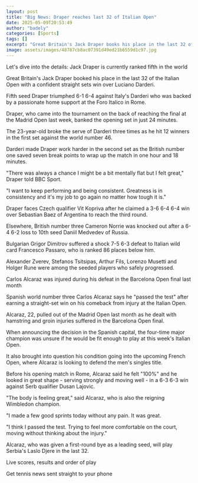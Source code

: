 ```yaml
---
layout: post
title: "Big News: Draper reaches last 32 of Italian Open"
date: 2025-05-09T20:53:49
author: "badely"
categories: [Sports]
tags: []
excerpt: "Great Britain's Jack Draper books his place in the last 32 of the Italian Open with a straight sets win over Luciano Darderi."
image: assets/images/48787cb8ac07391d49ed21b6559d1c97.jpg
---
```


Let's dive into the details: Jack Draper is currently ranked fifth in the world 

Great Britain's Jack Draper booked his place in the last 32 of the Italian Open with a confident straight sets win over Luciano Darderi.

Fifth seed Draper triumphed 6-1 6-4 against Italy's Darderi who was backed by a passionate home support at the Foro Italico in Rome.

Draper, who came into the tournament on the back of reaching the final at the Madrid Open last week, banked the opening set in just 24 minutes.

The 23-year-old broke the serve of Darderi three times as he hit 12 winners in the first set against the world number 46.

Darderi made Draper work harder in the second set as the British number one saved seven break points to wrap up the match in one hour and 18 minutes.

"There was always a chance I might be a bit mentally flat but I felt great," Draper told BBC Sport.

"I want to keep performing and being consistent. Greatness is in consistency and it's my job to go again no matter how tough it is."

Draper faces Czech qualifier Vit Kopriva after he claimed a 3-6 6-4 6-4 win over Sebastian Baez of Argentina to reach the third round. 

Elsewhere, British number three Cameron Norrie was knocked out after a 6-4 6-2 loss to 10th seed Daniil Medvedev of Russia.

Bulgarian Grigor Dimitrov suffered a shock 7-5 6-3 defeat to Italian wild card Francesco Passaro, who is ranked 86 places below him.

Alexander Zverev, Stefanos Tsitsipas, Arthur Fils, Lorenzo Musetti and Holger Rune were among the seeded players who safely progressed.

Carlos Alcaraz was injured during his defeat in the Barcelona Open final last month

Spanish world number three Carlos Alcaraz says he "passed the test" after earning a straight-set win on his comeback from injury at the Italian Open.

Alcaraz, 22, pulled out of the Madrid Open last month as he dealt with hamstring and groin injuries suffered in the Barcelona Open final.

When announcing the decision in the Spanish capital, the four-time major champion was unsure if he would be fit enough to play at this week's Italian Open.

It also brought into question his condition going into the upcoming French Open, where Alcaraz is looking to defend the men's singles title.

Before his opening match in Rome, Alcaraz said he felt "100%" and he looked in great shape - serving strongly and moving well - in a 6-3 6-3 win against Serb qualifier Dusan Lajovic.

"The body is feeling great," said Alcaraz, who is also the reigning Wimbledon champion.

"I made a few good sprints today without any pain. It was great.

"I think I passed the test. Trying to feel more comfortable on the court, moving without thinking about the injury."

Alcaraz, who was given a first-round bye as a leading seed, will play Serbia's Laslo Djere in the last 32.

Live scores, results and order of play

Get tennis news sent straight to your phone

